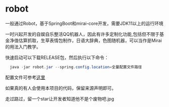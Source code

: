 # robot
一般通过Robot，基于SpringBoot和mirai-core开发，需要JDK11以上的运行环境

一时兴起开发的自娱自乐整活QQ机器人，因此有许多定制化功能,包括但不限于基金净值估算抓取，生草表情包制作，日语大辞典，色图随机器，可以当作是Mirai的用法入门教学。

快速启动可以下载RELEASE包，然后执行以下命令：
```java
  java -jar robot.jar --spring.config.location=全量配置文件路径
```
配置文件可参考[这里](https://github.com/LainNetWork/robot/blob/master/src/main/resources/application.yml)

如果真的有人会使用本项目的代码，保留来源声明即可。

走过路过，留一个star让开发者知道他不是个废物吧.jpg
